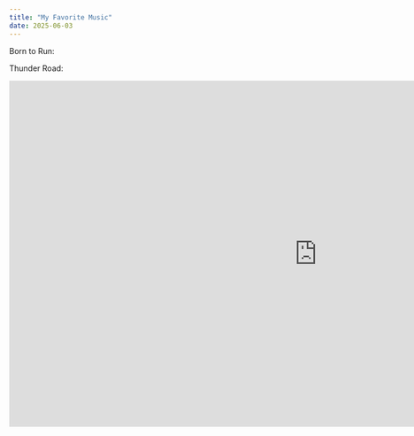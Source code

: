 ```yaml
---
title: "My Favorite Music"
date: 2025-06-03
---
```


Born to Run:





Thunder Road:

<iframe width="1111" height="625" src="https://www.youtube.com/embed/n9V2fkk0G7k" title="Bruce Springsteen &amp; The E Street Band-Thunder Road - Uncasville, CT-  4.12.24" frameborder="0" allow="accelerometer; autoplay; clipboard-write; encrypted-media; gyroscope; picture-in-picture; web-share" referrerpolicy="strict-origin-when-cross-origin" allowfullscreen></iframe>

